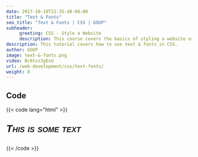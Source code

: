 ```yaml
---
date: 2017-10-10T22:35:48-04:00
title: "Text & Fonts"
seo_title: "Text & Fonts | CSS | GOUP"
subheader:
     greeting: CSS - Style a Website
     description: This course covers the basics of styling a website using CSS. Work your way through the videos/articles and I'll teach you everything you need to know to style a basic website!
description: This tutorial covers how to use text & fonts in CSS.
author: GOUP
image: text-&-fonts.png
video: Bc6tss3gEvU
url: /web-development/css/text-fonts/
weight: 8
---
```


## Code

{{< code lang="html" >}}
<p style="font-size:2em;
          font-family: 'Ariel Black', Gadget, sans-serif;
          font-style: italic;
          font-variant: small-caps;
          font-weight: bold;">
     This is some text
</p>
{{< /code >}}